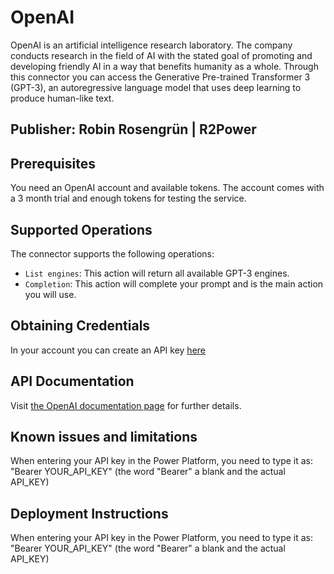 # OpenAI

OpenAI is an artificial intelligence research laboratory. The company conducts research in the field of AI with the stated goal of promoting and developing friendly AI in a way that benefits humanity as a whole.
Through this connector you can access the Generative Pre-trained Transformer 3 (GPT-3), an autoregressive language model that uses deep learning to produce human-like text.

## Publisher: Robin Rosengrün | R2Power

## Prerequisites

You need an OpenAI account and available tokens. The account comes with a 3 month trial and enough tokens for testing the service.

## Supported Operations

The connector supports the following operations:

- `List engines`: This action will return all available GPT-3 engines.
- `Completion`: This action will complete your prompt and is the main action you will use.

## Obtaining Credentials

In your account you can create an API key [here](https://beta.openai.com/account/api-keys)

## API Documentation

Visit [the OpenAI documentation page](https://beta.openai.com/docs/api-reference/introduction) for further details.

## Known issues and limitations

When entering your API key in the Power Platform, you need to type it as: "Bearer YOUR_API_KEY" (the word "Bearer" a blank and the actual API_KEY)

## Deployment Instructions

When entering your API key in the Power Platform, you need to type it as: "Bearer YOUR_API_KEY" (the word "Bearer" a blank and the actual API_KEY)
